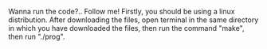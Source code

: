 Wanna run the code?.. Follow me!
Firstly, you should be using a linux distribution. After downloading the files, open terminal in the same directory in which you have downloaded the files, then run the command "make", then run "./prog".
